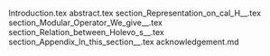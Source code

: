 Introduction.tex
abstract.tex
section_Representation_on_cal_H__.tex
section_Modular_Operator_We_give__.tex
section_Relation_between_Holevo_s__.tex
section_Appendix_In_this_section__.tex
acknowledgement.md
